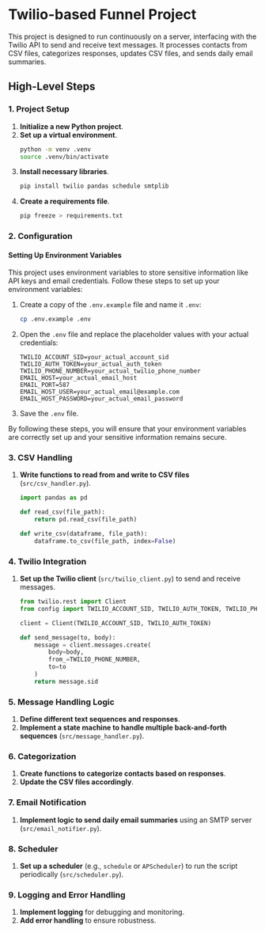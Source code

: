 # Twilio-based Funnel Project

This project is designed to run continuously on a server, interfacing with the Twilio API to send and receive text messages. It processes contacts from CSV files, categorizes responses, updates CSV files, and sends daily email summaries.

## High-Level Steps

### 1. Project Setup
1. **Initialize a new Python project**.
2. **Set up a virtual environment**.
    ```sh
    python -m venv .venv
    source .venv/bin/activate
    ```
3. **Install necessary libraries**.
    ```sh
    pip install twilio pandas schedule smtplib
    ```
4. **Create a requirements file**.
    ```sh
    pip freeze > requirements.txt
    ```

### 2. Configuration
#### Setting Up Environment Variables

This project uses environment variables to store sensitive information like API keys and email credentials. Follow these steps to set up your environment variables:

1. Create a copy of the `.env.example` file and name it `.env`:
    ```sh
    cp .env.example .env
    ```

2. Open the `.env` file and replace the placeholder values with your actual credentials:
    ```plaintext
    TWILIO_ACCOUNT_SID=your_actual_account_sid
    TWILIO_AUTH_TOKEN=your_actual_auth_token
    TWILIO_PHONE_NUMBER=your_actual_twilio_phone_number
    EMAIL_HOST=your_actual_email_host
    EMAIL_PORT=587
    EMAIL_HOST_USER=your_actual_email@example.com
    EMAIL_HOST_PASSWORD=your_actual_email_password
    ```

3. Save the `.env` file.

By following these steps, you will ensure that your environment variables are correctly set up and your sensitive information remains secure.

### 3. CSV Handling
1. **Write functions to read from and write to CSV files** (`src/csv_handler.py`).
    ```python
    import pandas as pd

    def read_csv(file_path):
        return pd.read_csv(file_path)

    def write_csv(dataframe, file_path):
        dataframe.to_csv(file_path, index=False)
    ```

### 4. Twilio Integration
1. **Set up the Twilio client** (`src/twilio_client.py`) to send and receive messages.
    ```python
    from twilio.rest import Client
    from config import TWILIO_ACCOUNT_SID, TWILIO_AUTH_TOKEN, TWILIO_PHONE_NUMBER

    client = Client(TWILIO_ACCOUNT_SID, TWILIO_AUTH_TOKEN)

    def send_message(to, body):
        message = client.messages.create(
            body=body,
            from_=TWILIO_PHONE_NUMBER,
            to=to
        )
        return message.sid
    ```

### 5. Message Handling Logic
1. **Define different text sequences and responses**.
2. **Implement a state machine to handle multiple back-and-forth sequences** (`src/message_handler.py`).

### 6. Categorization
1. **Create functions to categorize contacts based on responses**.
2. **Update the CSV files accordingly**.

### 7. Email Notification
1. **Implement logic to send daily email summaries** using an SMTP server (`src/email_notifier.py`).

### 8. Scheduler
1. **Set up a scheduler** (e.g., `schedule` or `APScheduler`) to run the script periodically (`src/scheduler.py`).

### 9. Logging and Error Handling
1. **Implement logging** for debugging and monitoring.
2. **Add error handling** to ensure robustness.

